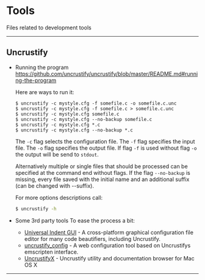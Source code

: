 # Tools
Files related to development tools 

------------------------------------------------------------------------------

## Uncrustify
- Running the program
  https://github.com/uncrustify/uncrustify/blob/master/README.md#running-the-program

  Here are ways to run it:
  ```
  $ uncrustify -c mystyle.cfg -f somefile.c -o somefile.c.unc
  $ uncrustify -c mystyle.cfg -f somefile.c > somefile.c.unc
  $ uncrustify -c mystyle.cfg somefile.c
  $ uncrustify -c mystyle.cfg --no-backup somefile.c
  $ uncrustify -c mystyle.cfg *.c
  $ uncrustify -c mystyle.cfg --no-backup *.c
  ```
  The `-c` flag selects the configuration file.
  The `-f` flag specifies the input file.
  The `-o` flag specifies the output file.
  If flag `-f` is used without flag `-o` the output will be send to `stdout`.

  Alternatively multiple or single files that should be processed can be
  specified at the command end without flags.
  If the flag `--no-backup` is missing, every file saved with the initial
  name and an additional suffix (can be changed with --suffix).

  For more options descriptions call:
  ```bash
  $ uncrustify -h
  ```
- Some 3rd party tools
  To ease the process a bit:
  - [Universal Indent GUI](http://universalindent.sourceforge.net/) - A
    cross-platform graphical configuration file editor for many code
    beautifiers, including Uncrustify.
  - [uncrustify_config](https://github.com/CDanU/uncrustify_config) - A web
    configuration tool based on Uncrustifys emscripten interface.
  - [UncrustifyX](https://github.com/ryanmaxwell/UncrustifyX) - Uncrustify
    utility and documentation browser for Mac OS X

------------------------------------------------------------------------------
